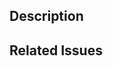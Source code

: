 <!--
  Thanks for opening a PR! Your contribution is much appreciated.
  Do you have any questions? Check out the contributing docs at https://github.com/area17/twill/blob/2.x/CONTRIBUTING.md, 
  or ask in this Pull Request and a Twill maintainer will be happy to help :)
-->

## Description

<!-- Write a description of the changes introduced by this PR -->
<!-- If this is introducing a new feature, it would be great if you can create a stub for documentation including bullet points for how to use the feature, code snippets, etc. -->

## Related Issues

<!--
  Link to the issue that is fixed by this PR (if there is one)
  e.g. Fixes #1234

  Link to an issue that is partially addressed by this PR (if there are any)
  e.g. Addresses #1234

  Link to related issues (if there are any)
  e.g. Related to #1234
-->
